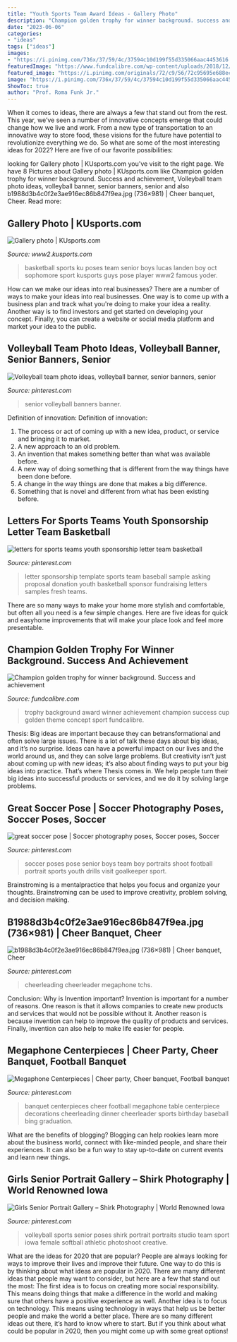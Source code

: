 ```yaml
---
title: "Youth Sports Team Award Ideas - Gallery Photo"
description: "Champion golden trophy for winner background. success and achievement"
date: "2023-06-06"
categories:
- "ideas"
tags: ["ideas"]
images:
- "https://i.pinimg.com/736x/37/59/4c/37594c10d199f55d335066aac4453616.jpg"
featuredImage: "https://www.fundcalibre.com/wp-content/uploads/2018/12/AdobeStock_210211160.jpeg"
featured_image: "https://i.pinimg.com/originals/72/c9/56/72c95695e688ec55ac41055e5676b1cd.jpg"
image: "https://i.pinimg.com/736x/37/59/4c/37594c10d199f55d335066aac4453616.jpg"
ShowToc: true
author: "Prof. Roma Funk Jr."
---
```



When it comes to ideas, there are always a few that stand out from the rest. This year, we’ve seen a number of innovative concepts emerge that could change how we live and work. From a new type of transportation to an innovative way to store food, these visions for the future have potential to revolutionize everything we do. So what are some of the most interesting ideas for 2022? Here are five of our favorite possibilities:

	

		
looking for Gallery photo | KUsports.com you've visit to the right page. We have 8 Pictures about Gallery photo | KUsports.com like Champion golden trophy for winner background. Success and achievement, Volleyball team photo ideas, volleyball banner, senior banners, senior and also b1988d3b4c0f2e3ae916ec86b847f9ea.jpg (736×981) | Cheer banquet, Cheer. Read more:
		
    
## Gallery Photo | KUsports.com

<img loading=lazy src="http://worldonline.media.clients.ellingtoncms.com/img/photos/2014/10/02/ku_bkc_media_lucas_t640.jpg?a6ea3ebd4438a44b86d2e9c39ecf7613005fe067" onerror="this.onerror=null;this.src='https://tse2.mm.bing.net/th?id=OIP._ImCPgK1y24vQD1cHhh1uAHaMB&amp;pid=15.1';" alt="Gallery photo | KUsports.com">

_Source: www2.kusports.com_

>basketball sports ku poses team senior boys lucas landen boy oct sophomore sport kusports guys pose player www2 famous yoder. 

	

How can we make our ideas into real businesses?
There are a number of ways to make your ideas into real businesses. One way is to come up with a business plan and track what you're doing to make your idea a reality. Another way is to find investors and get started on developing your concept. Finally, you can create a website or social media platform and market your idea to the public.

    
## Volleyball Team Photo Ideas, Volleyball Banner, Senior Banners, Senior

<img loading=lazy src="https://i.pinimg.com/736x/37/59/4c/37594c10d199f55d335066aac4453616.jpg" onerror="this.onerror=null;this.src='https://tse4.mm.bing.net/th?id=OIP.8YBge0aJogLcngvELOpC7gHaMW&amp;pid=15.1';" alt="Volleyball team photo ideas, volleyball banner, senior banners, senior">

_Source: pinterest.com_

>senior volleyball banners banner. 

	

Definition of innovation:
Definition of innovation: 
1. The process or act of coming up with a new idea, product, or service and bringing it to market.
2. A new approach to an old problem. 
3. An invention that makes something better than what was available before.
4. A new way of doing something that is different from the way things have been done before.
5. A change in the way things are done that makes a big difference. 
6. Something that is novel and different from what has been existing before. 

    
## Letters For Sports Teams Youth Sponsorship Letter Team Basketball

<img loading=lazy src="https://i.pinimg.com/736x/73/43/72/7343726c185b9fb147cefb0ab0e8f56f.jpg" onerror="this.onerror=null;this.src='https://tse3.mm.bing.net/th?id=OIP.HfVdZZfsqtIsgrzkcLid6AHaJl&amp;pid=15.1';" alt="letters for sports teams youth sponsorship letter team basketball">

_Source: pinterest.com_

>letter sponsorship template sports team baseball sample asking proposal donation youth basketball sponsor fundraising letters samples fresh teams. 

	

There are so many ways to make your home more stylish and comfortable, but often all you need is a few simple changes. Here are five ideas for quick and easyhome improvements that will make your place look and feel more presentable.

    
## Champion Golden Trophy For Winner Background. Success And Achievement

<img loading=lazy src="https://www.fundcalibre.com/wp-content/uploads/2018/12/AdobeStock_210211160.jpeg" onerror="this.onerror=null;this.src='https://tse1.mm.bing.net/th?id=OIP.eKIBqIDr3tuhpDO7r1VAEQHaE8&amp;pid=15.1';" alt="Champion golden trophy for winner background. Success and achievement">

_Source: fundcalibre.com_

>trophy background award winner achievement champion success cup golden theme concept sport fundcalibre. 

	

Thesis: Big ideas are important because they can betransformational and often solve large issues.
There is a lot of talk these days about big ideas, and it’s no surprise. Ideas can have a powerful impact on our lives and the world around us, and they can solve large problems. But creativity isn’t just about coming up with new ideas; it’s also about finding ways to put your big ideas into practice. That’s where Thesis comes in. We help people turn their big ideas into successful products or services, and we do it by solving large problems.

    
## Great Soccer Pose | Soccer Photography Poses, Soccer Poses, Soccer

<img loading=lazy src="https://i.pinimg.com/originals/b5/93/3c/b5933c99a2c29710be4556f529fbc953.jpg" onerror="this.onerror=null;this.src='https://tse2.mm.bing.net/th?id=OIP.EaktLH1JLQ8TWcFZ5dI0wQAAAA&amp;pid=15.1';" alt="great soccer pose | Soccer photography poses, Soccer poses, Soccer">

_Source: pinterest.com_

>soccer poses pose senior boys team boy portraits shoot football portrait sports youth drills visit goalkeeper sport. 

	

Brainstroming is a mentalpractice that helps you focus and organize your thoughts. Brainstroming can be used to improve creativity, problem solving, and decision making.

    
## B1988d3b4c0f2e3ae916ec86b847f9ea.jpg (736×981) | Cheer Banquet, Cheer

<img loading=lazy src="http://media-cache-ec0.pinimg.com/736x/b1/98/8d/b1988d3b4c0f2e3ae916ec86b847f9ea.jpg" onerror="this.onerror=null;this.src='https://tse2.mm.bing.net/th?id=OIP.Fa3FbFGeT3dixazDVLa6HQHaJ3&amp;pid=15.1';" alt="b1988d3b4c0f2e3ae916ec86b847f9ea.jpg (736×981) | Cheer banquet, Cheer">

_Source: pinterest.com_

>cheerleading cheerleader megaphone tchs. 

	

Conclusion: Why is Invention important?
Invention is important for a number of reasons. One reason is that it allows companies to create new products and services that would not be possible without it. Another reason is because invention can help to improve the quality of products and services. Finally, invention can also help to make life easier for people.

    
## Megaphone Centerpieces | Cheer Party, Cheer Banquet, Football Banquet

<img loading=lazy src="https://i.pinimg.com/736x/7e/56/4e/7e564e46b75d270907fcf68d71b1f560--cheerleading-centerpieces-cheer-banquet-centerpieces.jpg" onerror="this.onerror=null;this.src='https://tse2.mm.bing.net/th?id=OIP.lHcvM2zzb2OgAxDLYqtUigHaNK&amp;pid=15.1';" alt="Megaphone Centerpieces | Cheer party, Cheer banquet, Football banquet">

_Source: pinterest.com_

>banquet centerpieces cheer football megaphone table centerpiece decorations cheerleading dinner cheerleader sports birthday baseball bing graduation. 

	

What are the benefits of blogging?
Blogging can help rookies learn more about the business world, connect with like-minded people, and share their experiences. It can also be a fun way to stay up-to-date on current events and learn new things.

    
## Girls Senior Portrait Gallery – Shirk Photography | World Renowned Iowa

<img loading=lazy src="https://i.pinimg.com/originals/72/c9/56/72c95695e688ec55ac41055e5676b1cd.jpg" onerror="this.onerror=null;this.src='https://tse1.mm.bing.net/th?id=OIP.5eAGUyZrq2ubHYMIwKiDDwHaLG&amp;pid=15.1';" alt="Girls Senior Portrait Gallery – Shirk Photography | World Renowned Iowa">

_Source: pinterest.com_

>volleyball sports senior poses shirk portrait portraits studio team sport iowa female softball athletic photoshoot creative. 

	

What are the ideas for 2020 that are popular?
People are always looking for ways to improve their lives and improve their future. One way to do this is by thinking about what ideas are popular in 2020. There are many different ideas that people may want to consider, but here are a few that stand out the most: 
The first idea is to focus on creating more social responsibility. This means doing things that make a difference in the world and making sure that others have a positive experience as well. Another idea is to focus on technology. This means using technology in ways that help us be better people and make the world a better place. 
There are so many different ideas out there, it’s hard to know where to start. But if you think about what could be popular in 2020, then you might come up with some great options!

